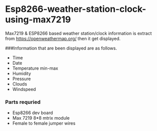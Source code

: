 # Esp8266-weather-station-clock-using-max7219
Max7219 & ESP8266 based weather station/clock information is extract from https://openweathermap.org/ then it get displayed.

###Information that are been displayed are as follows.
 * Time
 * Date
 * Temperature min-max
 * Humidity
 * Pressure
 * Clouds
 * Windspeed

### Parts requried
 * Esp8266 dev board
 * Max 7219 8*8 mtrix module 
 * Female to female jumper wires
